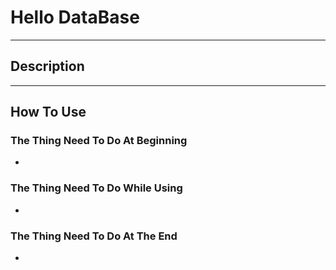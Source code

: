 # Hello DataBase
---
## Description
---
## How To Use
### The Thing Need To Do At Beginning
-
### The Thing Need To Do While Using
-
### The Thing Need To Do At The End
-

